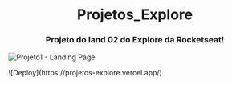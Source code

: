 <h1 align="center">Projetos_Explore</h1>
 <h3 align="center">Projeto do land 02 do Explore da Rocketseat!</h3>



 
![Projeto1 - Landing Page](https://github.com/EmersomNunes/Projetos_Explore/assets/138039830/eb159015-4e11-471b-be37-2dbca15e3408)
<p color="blue">![Deploy](https://projetos-explore.vercel.app/)</p>
